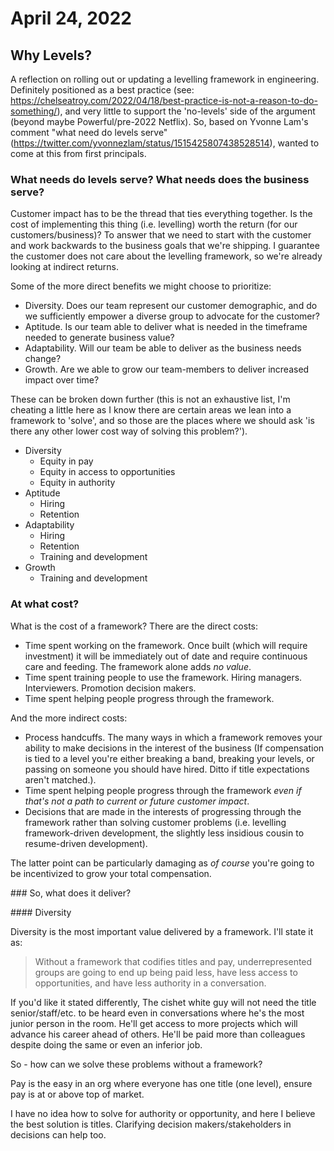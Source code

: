 # April 24, 2022

## Why Levels?

A reflection on rolling out or updating a levelling framework in engineering.  Definitely positioned as a best practice (see: https://chelseatroy.com/2022/04/18/best-practice-is-not-a-reason-to-do-something/), and very little to support the 'no-levels' side of the argument (beyond maybe Powerful/pre-2022 Netflix).  So, based on Yvonne Lam's comment "what need do levels serve" (https://twitter.com/yvonnezlam/status/1515425807438528514), wanted to come at this from first principals.

### What needs do levels serve? What needs does the business serve?

Customer impact has to be the thread that ties everything together.  Is the cost of implementing this thing (i.e. levelling) worth the return (for our customers/business)?  To answer that we need to start with the customer and work backwards to the business goals that we're shipping.  I guarantee the customer does not care about the levelling framework, so we're already looking at indirect returns.

Some of the more direct benefits we might choose to prioritize:

- Diversity. Does our team represent our customer demographic, and do we sufficiently empower a diverse group to advocate for the customer?
- Aptitude. Is our team able to deliver what is needed in the timeframe needed to generate business value?
- Adaptability. Will our team be able to deliver as the business needs change?
- Growth. Are we able to grow our team-members to deliver increased impact over time?

These can be broken down further (this is not an exhaustive list, I'm cheating a little here as I know there are certain areas we lean into a framework to 'solve', and so those are the places where we should ask 'is there any other lower cost way of solving this problem?').

- Diversity
  - Equity in pay
  - Equity in access to opportunities
  - Equity in authority
- Aptitude
  - Hiring
  - Retention
- Adaptability
  - Hiring
  - Retention
  - Training and development
- Growth
  - Training and development

### At what cost?

What is the cost of a framework?  There are the direct costs:

- Time spent working on the framework.  Once built (which will require investment) it will be immediately out of date and require continuous care and feeding.  The framework alone adds *no value*.
- Time spent training people to use the framework. Hiring managers. Interviewers. Promotion decision makers.
- Time spent helping people progress through the framework.

And the more indirect costs:

- Process handcuffs. The many ways in which a framework removes your ability to make decisions in the interest of the business (If compensation is tied to a level you're either breaking a band, breaking your levels, or passing on someone you should have hired.  Ditto if title expectations aren't matched.).
- Time spent helping people progress through the framework _even if that's not a path to current or future customer impact_.
- Decisions that are made in the interests of progressing through the framework rather than solving customer problems (i.e. levelling framework-driven development, the slightly less insidious cousin to resume-driven development).

The latter point can be particularly damaging as _of course_ you're going to be incentivized to grow your total compensation.

### So, what does it deliver?

#### Diversity

Diversity is the most important value delivered by a framework.  I'll state it as:

> Without a framework that codifies titles and pay, underrepresented groups are going to end up being paid less, have less access to opportunities, and have less authority in a conversation.

If you'd like it stated differently, The cishet white guy will not need the title senior/staff/etc. to be heard even in conversations where he's the most junior person in the room. He'll get access to more projects which will advance his career ahead of others. He'll be paid more than colleagues despite doing the same or even an inferior job.

So - how can we solve these problems without a framework?

Pay is the easy in an org where everyone has one title (one level), ensure pay is at or above top of market.

I have no idea how to solve for authority or opportunity, and here I believe the best solution is titles.  Clarifying decision makers/stakeholders in decisions can help too.